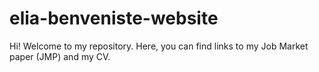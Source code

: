 # elia-benveniste-website

Hi! Welcome to my repository. Here, you can find links to my Job Market paper (JMP) and my CV.
